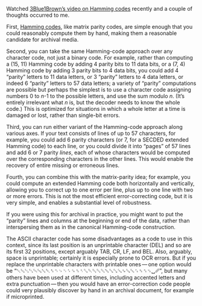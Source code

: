 Watched [3Blue1Brown’s video on Hamming codes][0] recently and a couple of
thoughts occurred to me.

[0]: https://www.youtube.com/watch?v=X8jsijhllIA "Hamming codes and error correction"

First, [Hamming codes][1], like matrix parity codes, are simple enough
that you could reasonably compute them by hand, making them a
reasonable candidate for archival media.

[1]: https://en.wikipedia.org/wiki/Hamming_code

Second, you can take the same Hamming-code approach over any character
code, not just a binary code.  For example, rather than computing a
(15, 11) Hamming code by adding 4 parity bits to 11 data bits, or a
(7, 4) Hamming code by adding 3 parity bits to 4 data bits, you could
add 4 “parity” letters to 11 data letters, or 3 “parity” letters to 4
data letters, or indeed 6 “parity” letters to 57 data letters; a
variety of “parity” computations are possible but perhaps the simplest
is to use a character code assigning numbers 0 to *n*-1 to the
possible letters, and use the sum modulo *n*.  (It’s entirely
irrelevant what *n* is, but the decoder needs to know the whole code.)
This is optimized for situations in which a whole letter at a time is
damaged or lost, rather than single-bit errors.

Third, you can run either variant of the Hamming-code approach along
various axes.  If your text consists of lines of up to 57 characters,
for example, you could add 6 parity characters (or 7, for a SECDED
extended Hamming code) to each line, or you could divide it into
“pages” of 57 lines and add 6 or 7 parity *lines*, each of whose
characters would be computed over the corresponding characters in the
other lines.  This would enable the recovery of entire missing or
erroneous lines.

Fourth, you can combine this with the matrix-parity idea; for example,
you could compute an extended Hamming code both horizontally and
vertically, allowing you to correct up to one error per line, plus up
to one line with two or more errors.  This is not the most efficient
error-correcting code, but it is very simple, and enables a
substantial level of robustness.

If you were using this for archival in practice, you might want to put
the “parity” lines and columns at the beginning or end of the data,
rather than interspersing them as in the canonical Hamming-code
construction.

The ASCII character code has some disadvantages as a code to use in
this context, since its last position is an unprintable character
(DEL) and so are its first 32 positions, except arguably TAB, CR, LF,
and BEL. Also, arguably, space is unprintable; certainly it is
especially prone to OCR errors.  But if you replace the unprintable
characters with printable ones — one option would be
“␀␁␂␃␄␅␆␇␈␉␊␋␌␍␎␏␐␑␒␓␔␕␖␗␘␙␚␛␜␝␞␟␣␥”, but many others have been used
at different times, including accented letters and extra
punctuation — then you would have an error-correction code people
could very plausibly discover by hand in an archival document, for
example if microprinted.